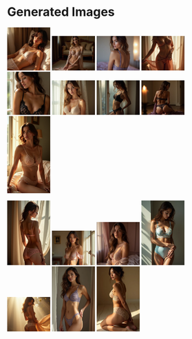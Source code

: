# Generated Images



<img src="2025_06_29_01.webp" width="100"/> <img src="2025_06_29_02.webp" width="100"/> <img src="2025_06_29_03.webp" width="100"/> <img src="2025_06_29_04.webp" width="100"/> <img src="2025_06_29_05.webp" width="100"/> <img src="2025_06_29_06.webp" width="100"/> <img src="2025_06_29_07.webp" width="100"/> <img src="2025_06_29_08.webp" width="100"/> <img src="2025_06_29_09.webp" width="100"/>

<img src="2025_06_29_10.webp" width="100"/> <img src="2025_06_29_11.webp" width="100"/> <img src="2025_06_29_12.webp" width="100"/> <img src="2025_06_29_13.webp" width="100"/> <img src="2025_06_29_14.webp" width="100"/> <img src="2025_06_29_15.webp" width="100"/> <img src="2025_06_29_16.webp" width="100"/>